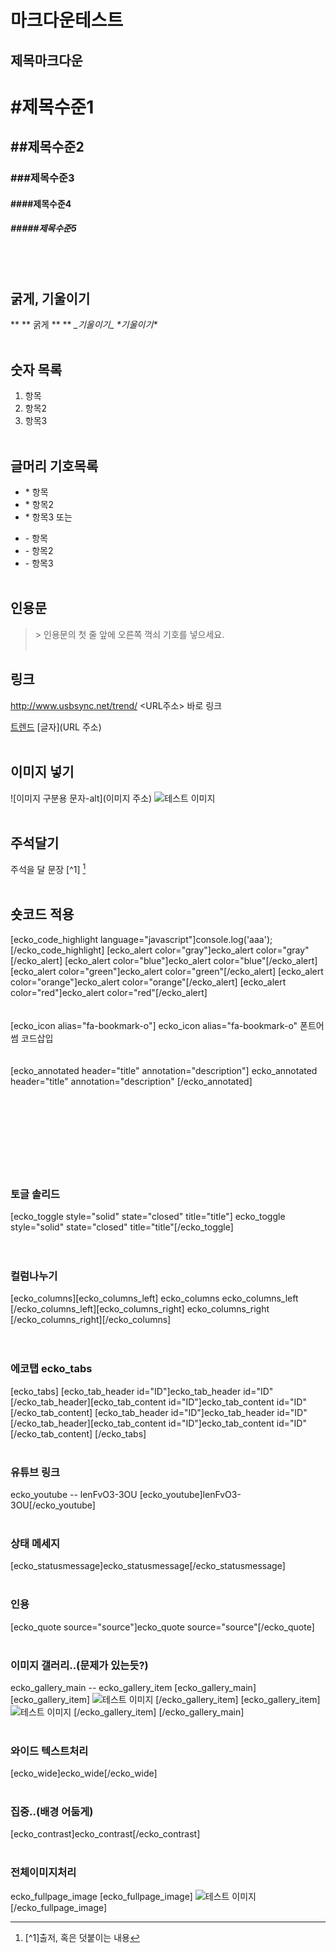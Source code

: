 # 마크다운테스트

제목마크다운
---
# #제목수준1
## ##제목수준2
### ###제목수준3
#### ####제목수준4
##### #####제목수준5
<br/>
<br/>

굵게, 기울이기
---
** \*\* 굵게 \*\* **
_\_기울이기\__
*\*기울이기\**
<br/>
<br/>


숫자 목록
---
1. 항목
2. 항목2
3. 항목3
<br/><br/>

글머리 기호목록
---
* \* 항목
* \* 항목2
* \* 항목3
또는
- \- 항목
- \- 항목2
- \- 항목3
<br/><br/>

인용문
---
> \> 인용문의 첫 줄 앞에 오른쪽 꺽쇠 기호를 넣으세요.
<br/><br/>

링크
---
<http://www.usbsync.net/trend/>
\<URL주소\> 바로 링크

[트렌드](http://www.usbsync.net/trend/)
\[글자\]\(URL 주소\)
<br/><br/>

이미지 넣기
---
\!\[이미지 구분용 문자-alt\]\(이미지 주소\)
![테스트 이미지](https://lh3.googleusercontent.com/-FUDwGsWsXDQ/Vd6_IGIyukI/AAAAAAAAGJ0/k9UdvNwE6IA/s640-Ic42/pexels-photo.jpg)
<br/><br/>

주석달기
---
주석을 달 문장 \[^1\] [^1]
<br/><br/>


숏코드 적용
---
[ecko_code_highlight language="javascript"]console.log('aaa');
[/ecko_code_highlight]
[ecko_alert color="gray"]ecko_alert color="gray"[/ecko_alert]
[ecko_alert color="blue"]ecko_alert color="blue"[/ecko_alert]
[ecko_alert color="green"]ecko_alert color="green"[/ecko_alert]
[ecko_alert color="orange"]ecko_alert color="orange"[/ecko_alert]
[ecko_alert color="red"]ecko_alert color="red"[/ecko_alert]
<br/><br/><br/>
[ecko_icon alias="fa-bookmark-o"] ecko_icon alias="fa-bookmark-o" 폰트어썸 코드삽입
<br/><br/><br/>
[ecko_annotated header="title" annotation="description"]
ecko_annotated header="title" annotation="description"
[/ecko_annotated]
<br/><br/><br/><br/><br/><br/><br/><br/><br/>
### 토글 솔리드
[ecko_toggle style="solid" state="closed" title="title"]
ecko_toggle style="solid" state="closed" title="title"[/ecko_toggle]
<br/><br/><br/>
### 컬럼나누기
[ecko_columns][ecko_columns_left] ecko_columns ecko_columns_left [/ecko_columns_left][ecko_columns_right] ecko_columns_right [/ecko_columns_right][/ecko_columns]
<br/><br/><br/>
### 에코탭 ecko_tabs
[ecko_tabs]
[ecko_tab_header id="ID"]ecko_tab_header id="ID"[/ecko_tab_header][ecko_tab_content id="ID"]ecko_tab_content id="ID" [/ecko_tab_content]
[ecko_tab_header id="ID"]ecko_tab_header id="ID"[/ecko_tab_header][ecko_tab_content id="ID"]ecko_tab_content id="ID" [/ecko_tab_content]
[/ecko_tabs]
<br/><br/>
### 유튜브 링크
ecko_youtube -- lenFvO3-3OU
[ecko_youtube]lenFvO3-3OU[/ecko_youtube]
<br/><br/>
### 상태 메세지
[ecko_statusmessage]ecko_statusmessage[/ecko_statusmessage]
<br/><br/>
### 인용
[ecko_quote source="source"]ecko_quote source="source"[/ecko_quote]
<br/><br/>
### 이미지 갤러리..(문제가 있는듯?)
ecko_gallery_main -- ecko_gallery_item
[ecko_gallery_main]
[ecko_gallery_item]
![테스트 이미지](https://lh3.googleusercontent.com/-FUDwGsWsXDQ/Vd6_IGIyukI/AAAAAAAAGJ0/k9UdvNwE6IA/s640-Ic42/pexels-photo.jpg)
[/ecko_gallery_item]
[ecko_gallery_item]
![테스트 이미지](https://lh3.googleusercontent.com/-FUDwGsWsXDQ/Vd6_IGIyukI/AAAAAAAAGJ0/k9UdvNwE6IA/s640-Ic42/pexels-photo.jpg)
[/ecko_gallery_item]
[/ecko_gallery_main]
<br/><br/>
### 와이드 텍스트처리
[ecko_wide]ecko_wide[/ecko_wide]
<br/><br/>
### 집중..(배경 어둠게)
[ecko_contrast]ecko_contrast[/ecko_contrast]
<br/><br/>
### 전체이미지처리
ecko_fullpage_image
[ecko_fullpage_image]
![테스트 이미지](https://lh3.googleusercontent.com/-FUDwGsWsXDQ/Vd6_IGIyukI/AAAAAAAAGJ0/k9UdvNwE6IA/s640-Ic42/pexels-photo.jpg)
[/ecko_fullpage_image]
[^1]: \[^1\]출저, 혹은 덧붙이는 내용